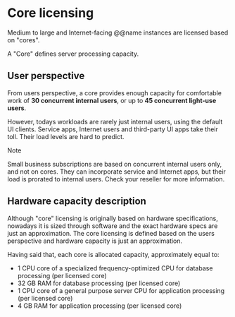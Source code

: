 # Core licensing

Medium to large and Internet-facing @@name instances are licensed based on "cores".

A "Core" defines server processing capacity.

## User perspective

From users perspective, a core provides enough capacity for comfortable work of **30 concurrent internal users**, or up to **45 concurrent light-use users**.

However, todays workloads are rarely just internal users, using the default UI clients.
Service apps, Internet users and third-party UI apps take their toll.
Their load levels are hard to predict.

> [!note]
> Small business subscriptions are based on concurrent internal users only, and not on cores.
> They can incorporate service and Internet apps, but their load is prorated to internal users.
> Check your reseller for more information.

## Hardware capacity description

Although "core" licensing is originally based on hardware specifications, nowadays it is sized through software and the exact hardware specs are just an approximation.
The core licensing is defined based on the users perspective and hardware capacity is just an approximation.

Having said that, each core is allocated capacity, approximately equal to:

* 1 CPU core of a specialized frequency-optimized CPU for database processing (per licensed core)
* 32 GB RAM for database processing (per licensed core)
* 1 CPU core of a general purpose server CPU for application processing (per licensed core)
* 4 GB RAM for application processing (per licensed core)
